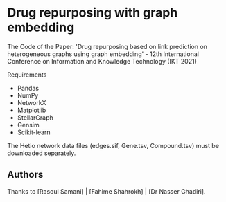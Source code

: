 # Drug repurposing with graph embedding

The Code of the Paper: 'Drug repurposing based on link prediction on heterogeneous graphs using graph embedding' - 12th International Conference on Information and Knowledge Technology (IKT 2021) 

Requirements
* Pandas
* NumPy
* NetworkX
* Matplotlib
* StellarGraph
* Gensim
* Scikit-learn

The Hetio network data files (edges.sif, Gene.tsv, Compound.tsv) must be downloaded separately.

## Authors ##

Thanks to [Rasoul Samani] | [Fahime Shahrokh] | [Dr Nasser Ghadiri].
